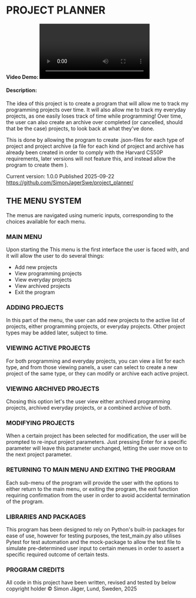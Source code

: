 # PROJECT PLANNER
#### Video Demo: <video url>
#### Description:
The idea of this project is to create a program that will allow me to track my programming projects over time. It will also allow me to track my everyday projects, as one easily loses track of time while programming! Over time, the user can also create an archive over completed (or cancelled, should that be the case) projects, to look back at what they've done.

This is done by allowing the program to create .json-files for each type of project and project archive (a file for each kind of project and archive has already been created in order to comply with the Harvard CS50P requirements, later versions will not feature this, and instead allow the program to create them ).

Current version: 1.0.0
Published 2025-09-22
https://github.com/SimonJagerSwe/project_planner/



## **THE MENU SYSTEM**
The menus are navigated using numeric inputs, corresponding to the choices available for each menu.

### **MAIN MENU**
Upon starting the This menu is the first interface the user is faced with, and it will allow the user to do several things:
* Add new projects
* View programming projects
* View everyday projects
* View archived projects
* Exit the program

### **ADDING PROJECTS**
In this part of the menu, the user can add new projects to the active list of projects, either programming projects, or everyday projects. Other project types may be added later, subject to time.

### **VIEWING ACTIVE PROJECTS**
For both programming and everyday projects, you can view a list for each type, and from those viewing panels, a user can select to create a new project of the same type, or they can modify or archive each active project.

### **VIEWING ARCHIVED PROJECTS**
Chosing this option let's the user view either archived programming projects, archived everyday projects, or a combined archive of both.

### **MODIFYING PROJECTS**
When a certain project has been selected for modification, the user will be prompted to re-input project parameters. Just pressing Enter for a specific parameter will leave this parameter unchanged, letting the user move on to the next project parameter.

### **RETURNING TO MAIN MENU AND EXITING THE PROGRAM**
Each sub-menu of the program will provide the user with the options to either return to the main menu, or exiting the program, the exit function requiring confirmation from the user in order to avoid accidental termination of the program.

### **LIBRARIES AND PACKAGES**
This program has been designed to rely on Python's built-in packages for ease of use, however for testing purposes, the test_main.py also utilises Pytest for test automation and the mock-package to allow the test file to simulate pre-determined user input to certain menues in order to assert a specific required outcome of certain tests.


### **PROGRAM CREDITS**
All code in this project have been written, revised and tested by below copyright holder
© Simon Jäger, Lund, Sweden, 2025